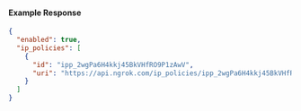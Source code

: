 <!-- Code generated for API Clients. DO NOT EDIT. -->

#### Example Response

```json
{
  "enabled": true,
  "ip_policies": [
    {
      "id": "ipp_2wgPa6H4kkj45BkVHfRO9P1zAwV",
      "uri": "https://api.ngrok.com/ip_policies/ipp_2wgPa6H4kkj45BkVHfRO9P1zAwV"
    }
  ]
}
```
